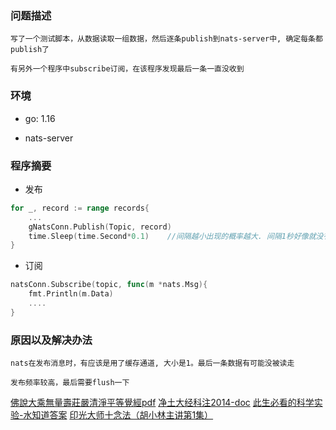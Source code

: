### 问题描述

    写了一个测试脚本，从数据读取一组数据，然后逐条publish到nats-server中, 确定每条都publish了

    有另外一个程序中subscribe订阅，在该程序发现最后一条一直没收到


### 环境

* go: 1.16

* nats-server

### 程序摘要

* 发布

```go
for _, record := range records{
    ...
    gNatsConn.Publish(Topic, record)
    time.Sleep(time.Second*0.1)    //间隔越小出现的概率越大. 间隔1秒好像就没有
}
```

* 订阅

```go
natsConn.Subscribe(topic, func(m *nats.Msg){
    fmt.Println(m.Data)
    ....
}
```

### 原因以及解决办法

    nats在发布消息时，有应该是用了缓存通道, 大小是1。最后一条数据有可能没被读走

    发布频率较高，最后需要flush一下


[佛說大乘無量壽莊嚴清淨平等覺經pdf](http://www.sxjy360.top/page-download/)
[净土大经科注2014-doc](http://www.sxjy360.top/page-download/)
[此生必看的科学实验-水知道答案](http://www.sxjy360.top/page-download/)
[印光大师十念法（胡小林主讲第1集）](http://www.sxjy360.top/page-download/)